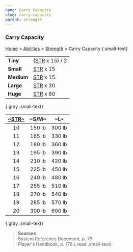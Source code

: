 ```yaml
---
name: Carry Capacity
slug: carry-capacity
parent: strength
---
```

### Carry Capacity
[Home](dm-operations-center) > [Abilities](abilities-menu) > [Strength](strength) > Carry Capacity {.small-text}

|||
| :--------- | :------------------------- |
| **Tiny**   | ([STR](STRENGTH) x 15) / 2 |
| **Small**  | [STR](STRENGTH) x 15       |
| **Medium** | [STR](STRENGTH) x 15       |
| **Large**  | [STR](STRENGTH) x 30       |
| **Huge**   | [STR](STRENGTH) x 60       |
{.gray .small-text}

| [~STR~](STRENGTH) | ~S/M~  |  ~L~   |
| :---: | :----: | :----: |
|  10   | 150 lb | 300 lb |
|  11   | 165 lb | 330 lb |
|  12   | 180 lb | 360 lb |
|  13   | 195 lb | 390 lb |
|  14   | 210 lb | 420 lb |
|  15   | 225 lb | 450 lb |
|  16   | 240 lb | 480 lb |
|  17   | 255 lb | 510 lb |
|  18   | 270 lb | 540 lb |
|  19   | 285 lb | 570 lb |
|  20   | 300 lb | 600 lb |
{.gray .small-text}

> **Sources** <br/>
> System Reference Document, p. 79<br/>
> Player's Handbook, p. 176
{.read .small-text}